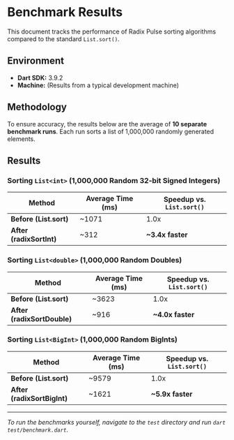 # Benchmark Results

This document tracks the performance of Radix Pulse sorting algorithms compared to the standard `List.sort()`.

## Environment

- **Dart SDK:** 3.9.2
- **Machine:** (Results from a typical development machine)

## Methodology

To ensure accuracy, the results below are the average of **10 separate benchmark runs**. Each run sorts a list of 1,000,000 randomly generated elements.

## Results

### Sorting `List<int>` (1,000,000 Random 32-bit Signed Integers)

| Method                  | Average Time (ms) | Speedup vs. `List.sort()` |
| ----------------------- | ----------------- | ------------------------- |
| **Before (List.sort)**  | ~1071             | 1.0x                      |
| **After (radixSortInt)**| ~312              | **~3.4x faster**          |

### Sorting `List<double>` (1,000,000 Random Doubles)

| Method                    | Average Time (ms) | Speedup vs. `List.sort()` |
| ------------------------- | ----------------- | ------------------------- |
| **Before (List.sort)**    | ~3623             | 1.0x                      |
| **After (radixSortDouble)**| ~916              | **~4.0x faster**          |

### Sorting `List<BigInt>` (1,000,000 Random BigInts)

| Method                    | Average Time (ms) | Speedup vs. `List.sort()` |
| ------------------------- | ----------------- | ------------------------- |
| **Before (List.sort)**    | ~9579             | 1.0x                      |
| **After (radixSortBigInt)**| ~1621             | **~5.9x faster**          |

---

*To run the benchmarks yourself, navigate to the `test` directory and run `dart test/benchmark.dart`.*
